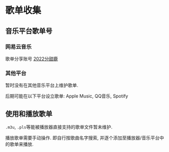 # 歌单收集

## 音乐平台歌单号

### 网易云音乐

歌单分享账号 [2022分甜鹿](https://music.163.com/#/user/home?id=6424691211)

### 其他平台

暂时没有在其他音乐平台上维护歌单.

后期可能在以下平台设立歌单: Apple Music, QQ音乐, Spotify


## 使用和播放歌单

`.m3u`, `.pls`等能被播放器直接支持的歌单文件暂未维护.

播放歌单需要手动操作. 即自行按歌曲名字搜索, 并逐个添加至播放器/音乐平台中的歌单来播放.
